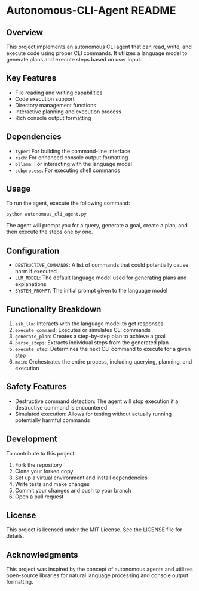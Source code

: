 # Autonomous-CLI-Agent README

## Overview

This project implements an autonomous CLI agent that can read, write, and execute code using proper CLI commands. It utilizes a language model to generate plans and execute steps based on user input.

## Key Features

- File reading and writing capabilities
- Code execution support
- Directory management functions
- Interactive planning and execution process
- Rich console output formatting

## Dependencies

- `typer`: For building the command-line interface
- `rich`: For enhanced console output formatting
- `ollama`: For interacting with the language model
- `subprocess`: For executing shell commands

## Usage

To run the agent, execute the following command:

```bash
python autonomous_cli_agent.py
```

The agent will prompt you for a query, generate a goal, create a plan, and then execute the steps one by one.

## Configuration

- `DESTRUCTIVE_COMMANDS`: A list of commands that could potentially cause harm if executed
- `LLM_MODEL`: The default language model used for generating plans and explanations
- `SYSTEM_PROMPT`: The initial prompt given to the language model

## Functionality Breakdown

1. `ask_llm`: Interacts with the language model to get responses
2. `execute_command`: Executes or simulates CLI commands
3. `generate_plan`: Creates a step-by-step plan to achieve a goal
4. `parse_steps`: Extracts individual steps from the generated plan
5. `execute_step`: Determines the next CLI command to execute for a given step
6. `main`: Orchestrates the entire process, including querying, planning, and execution

## Safety Features

- Destructive command detection: The agent will stop execution if a destructive command is encountered
- Simulated execution: Allows for testing without actually running potentially harmful commands

## Development

To contribute to this project:

1. Fork the repository
2. Clone your forked copy
3. Set up a virtual environment and install dependencies
4. Write tests and make changes
5. Commit your changes and push to your branch
6. Open a pull request

## License

This project is licensed under the MIT License. See the LICENSE file for details.

## Acknowledgments

This project was inspired by the concept of autonomous agents and utilizes open-source libraries for natural language processing and console output formatting.
